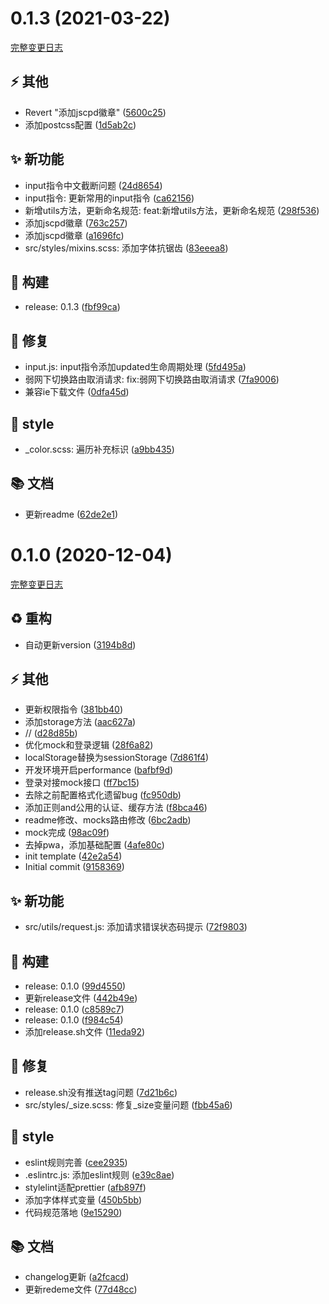 <a name="0.1.3"></a>

# 0.1.3 (2021-03-22)
[完整变更日志](https://github.com/GATING/vue-template/compare/v0.1.0...v0.1.3)

## ⚡ 其他

* Revert "添加jscpd徽章" ([5600c25](https://github.com/GATING/vue-template/commit/5600c25))
* 添加postcss配置 ([1d5ab2c](https://github.com/GATING/vue-template/commit/1d5ab2c))

## ✨ 新功能

* input指令中文截断问题 ([24d8654](https://github.com/GATING/vue-template/commit/24d8654))
* input指令: 更新常用的input指令 ([ca62156](https://github.com/GATING/vue-template/commit/ca62156))
* 新增utils方法，更新命名规范: feat:新增utils方法，更新命名规范 ([298f536](https://github.com/GATING/vue-template/commit/298f536))
* 添加jscpd徽章 ([763c257](https://github.com/GATING/vue-template/commit/763c257))
* 添加jscpd徽章 ([a1696fc](https://github.com/GATING/vue-template/commit/a1696fc))
* src/styles/mixins.scss: 添加字体抗锯齿 ([83eeea8](https://github.com/GATING/vue-template/commit/83eeea8))

## 🎫 构建

* release: 0.1.3 ([fbf99ca](https://github.com/GATING/vue-template/commit/fbf99ca))

## 🐞 修复

* input.js: input指令添加updated生命周期处理 ([5fd495a](https://github.com/GATING/vue-template/commit/5fd495a))
* 弱网下切换路由取消请求: fix:弱网下切换路由取消请求 ([7fa9006](https://github.com/GATING/vue-template/commit/7fa9006))
* 兼容ie下载文件 ([0dfa45d](https://github.com/GATING/vue-template/commit/0dfa45d))

## 💅 style

* _color.scss: 遍历补充标识 ([a9bb435](https://github.com/GATING/vue-template/commit/a9bb435))

## 📚 文档

* 更新readme ([62de2e1](https://github.com/GATING/vue-template/commit/62de2e1))
<a name="0.1.0"></a>

# 0.1.0 (2020-12-04)
[完整变更日志](https://github.com/GATING/vue-template/compare/9158369...v0.1.0)

## ♻️ 重构

* 自动更新version ([3194b8d](https://github.com/GATING/vue-template/commit/3194b8d))

## ⚡ 其他

* 更新权限指令 ([381bb40](https://github.com/GATING/vue-template/commit/381bb40))
* 添加storage方法 ([aac627a](https://github.com/GATING/vue-template/commit/aac627a))
* // ([d28d85b](https://github.com/GATING/vue-template/commit/d28d85b))
* 优化mock和登录逻辑 ([28f6a82](https://github.com/GATING/vue-template/commit/28f6a82))
* localStorage替换为sessionStorage ([7d861f4](https://github.com/GATING/vue-template/commit/7d861f4))
* 开发环境开启performance ([bafbf9d](https://github.com/GATING/vue-template/commit/bafbf9d))
* 登录对接mock接口 ([ff7bc15](https://github.com/GATING/vue-template/commit/ff7bc15))
* 去除之前配置格式化遗留bug ([fc950db](https://github.com/GATING/vue-template/commit/fc950db))
* 添加正则and公用的认证、缓存方法 ([f8bca46](https://github.com/GATING/vue-template/commit/f8bca46))
* readme修改、mocks路由修改 ([6bc2adb](https://github.com/GATING/vue-template/commit/6bc2adb))
* mock完成 ([98ac09f](https://github.com/GATING/vue-template/commit/98ac09f))
* 去掉pwa，添加基础配置 ([4afe80c](https://github.com/GATING/vue-template/commit/4afe80c))
* init template ([42e2a54](https://github.com/GATING/vue-template/commit/42e2a54))
* Initial commit ([9158369](https://github.com/GATING/vue-template/commit/9158369))

## ✨ 新功能

* src/utils/request.js: 添加请求错误状态码提示 ([72f9803](https://github.com/GATING/vue-template/commit/72f9803))

## 🎫 构建

* release: 0.1.0 ([99d4550](https://github.com/GATING/vue-template/commit/99d4550))
* 更新release文件 ([442b49e](https://github.com/GATING/vue-template/commit/442b49e))
* release: 0.1.0 ([c8589c7](https://github.com/GATING/vue-template/commit/c8589c7))
* release: 0.1.0 ([f984c54](https://github.com/GATING/vue-template/commit/f984c54))
* 添加release.sh文件 ([11eda92](https://github.com/GATING/vue-template/commit/11eda92))

## 🐞 修复

* release.sh没有推送tag问题 ([7d21b6c](https://github.com/GATING/vue-template/commit/7d21b6c))
* src/styles/_size.scss: 修复_size变量问题 ([fbb45a6](https://github.com/GATING/vue-template/commit/fbb45a6))

## 💅 style

* eslint规则完善 ([cee2935](https://github.com/GATING/vue-template/commit/cee2935))
* .eslintrc.js: 添加eslint规则 ([e39c8ae](https://github.com/GATING/vue-template/commit/e39c8ae))
* stylelint适配prettier ([afb897f](https://github.com/GATING/vue-template/commit/afb897f))
* 添加字体样式变量 ([450b5bb](https://github.com/GATING/vue-template/commit/450b5bb))
* 代码规范落地 ([9e15290](https://github.com/GATING/vue-template/commit/9e15290))

## 📚 文档

* changelog更新 ([a2fcacd](https://github.com/GATING/vue-template/commit/a2fcacd))
* 更新redeme文件 ([77d48cc](https://github.com/GATING/vue-template/commit/77d48cc))
